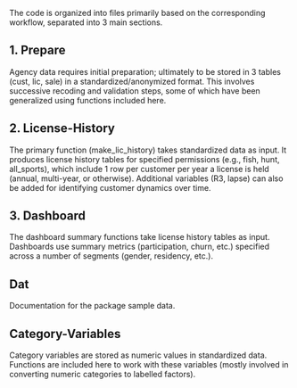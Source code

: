
The code is organized into files primarily based on the corresponding workflow, separated into 3 main sections.

## 1. Prepare

Agency data requires initial preparation; ultimately to be stored in 3 tables (cust, lic, sale) in a standardized/anonymized format. This involves successive recoding and validation steps, some of which have been generalized using functions included here.

## 2. License-History

The primary function (make_lic_history) takes standardized data as input. It produces license history tables for specified permissions (e.g., fish, hunt, all_sports), which include 1 row per customer per year a license is held (annual, multi-year, or otherwise). Additional variables (R3, lapse) can also be added for identifying customer dynamics over time.

## 3. Dashboard

The dashboard summary functions take license history tables as input. Dashboards use summary metrics (participation, churn, etc.) specified across a number of segments (gender, residency, etc.). 

## Dat

Documentation for the package sample data.

## Category-Variables

Category variables are stored as numeric values in standardized data. Functions are included here to work with these variables (mostly involved in converting numeric categories to labelled factors).

